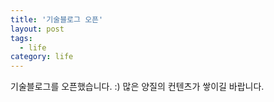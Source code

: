 ```yaml
---
title: '기술블로그 오픈'
layout: post
tags:
  - life
category: life
---
```


기술블로그를 오픈했습니다. :) 많은 양질의 컨텐츠가 쌓이길 바랍니다.
